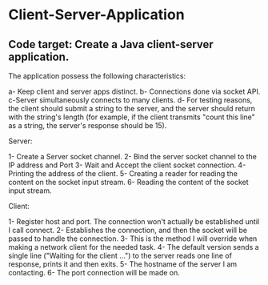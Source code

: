 # Client-Server-Application

Code target: Create a Java client-server application.
---------------------------------------------------------------------------------
The application possess the following characteristics:

a- Keep client and server apps distinct.
b- Connections done via socket API.
c-Server simultaneously connects to many clients.
d- For testing reasons, the client should submit a string to the server, and the server should return with the string's length (for example, if the client transmits "count this line" as a string, the server's response should be 15). 


Server:

1- Create a Server socket channel.
2- Bind the server socket channel to the IP address and Port
3- Wait and Accept the client socket connection.
4- Printing the address of the client.
5- Creating a reader for reading the content on the socket input stream.
6- Reading the content of the socket input stream.  


Client:

1- Register host and port. The connection won't actually be established until I call connect.
2- Establishes the connection, and then the socket will be passed to handle the connection.
3- This is the method I will override when making a network client for the needed task.
4- The default version sends a single line ("Waiting for the client …") to the server reads one line of response, prints it and then exits.
5- The hostname of the server I am contacting.
6- The port connection will be made on.
